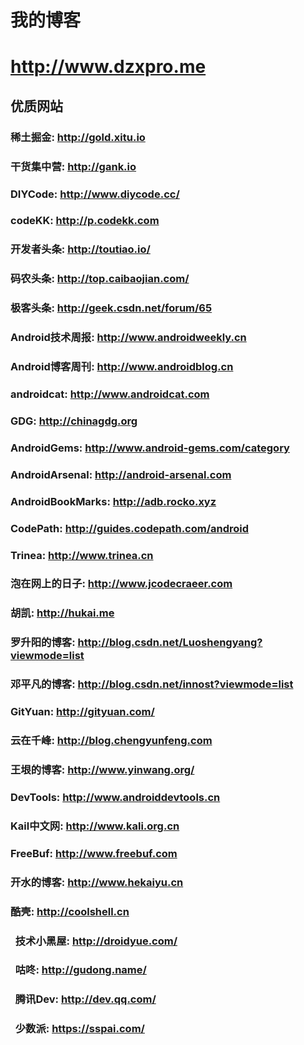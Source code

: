 # 我的博客

# http://www.dzxpro.me

## 优质网站

###   稀土掘金: http://gold.xitu.io
###   干货集中营: http://gank.io
###   DIYCode: http://www.diycode.cc/
###   codeKK: http://p.codekk.com
###   开发者头条: http://toutiao.io/
###   码农头条: http://top.caibaojian.com/
###   极客头条: http://geek.csdn.net/forum/65
###   Android技术周报: http://www.androidweekly.cn
###   Android博客周刊: http://www.androidblog.cn
### 
###   androidcat: http://www.androidcat.com
### 
###   GDG: http://chinagdg.org
###   AndroidGems: http://www.android-gems.com/category
###   AndroidArsenal: http://android-arsenal.com
###   AndroidBookMarks: http://adb.rocko.xyz
###   CodePath: http://guides.codepath.com/android
### 
###   Trinea: http://www.trinea.cn
###   泡在网上的日子: http://www.jcodecraeer.com
###   胡凯: http://hukai.me
###   罗升阳的博客: http://blog.csdn.net/Luoshengyang?viewmode=list
###   邓平凡的博客: http://blog.csdn.net/innost?viewmode=list
###   GitYuan: http://gityuan.com/
###   云在千峰: http://blog.chengyunfeng.com
###   王垠的博客: http://www.yinwang.org/
### 
###   DevTools: http://www.androiddevtools.cn
###   Kail中文网: http://www.kali.org.cn
###   FreeBuf: http://www.freebuf.com
###   开水的博客: http://www.hekaiyu.cn

###   酷壳: http://coolshell.cn

###   技术小黑屋: http://droidyue.com/
###   咕咚: http://gudong.name/

###   腾讯Dev: http://dev.qq.com/

###   少数派: https://sspai.com/
